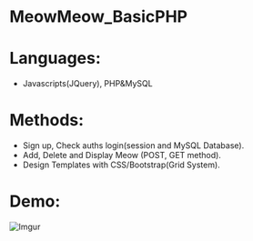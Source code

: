 # MeowMeow_BasicPHP
# Languages: 
 + Javascripts(JQuery), PHP&MySQL
# Methods:
 + Sign up, Check auths login(session and MySQL Database).
 + Add, Delete and Display Meow (POST, GET method).
 + Design Templates with CSS/Bootstrap(Grid System).
# Demo: 
![Imgur](https://imgur.com/R9TJvcU.png)
